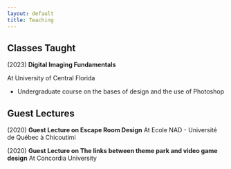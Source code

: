 ```yaml
---
layout: default 
title: Teaching
---
```


## Classes Taught

(2023)
**Digital Imaging Fundamentals**

At University of Central Florida 
-   Undergraduate course on the bases of design and the use of Photoshop


## Guest Lectures

(2020)
**Guest Lecture on Escape Room Design**
At Ecole NAD - Université de Québec à Chicoutimi

(2020)
**Guest Lecture on The links between theme park and video game design**
At Concordia University

